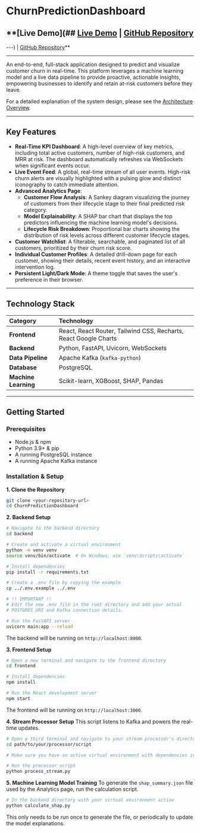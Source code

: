 # ChurnPredictionDashboard
## **[Live Demo](## **[Live Demo](https://YOUR-PROJECT-NAME.vercel.app) | [GitHub Repository](https://github.com/Tapanx4/Realtime-Predictive-Churn-AnalyticalDashboard)**

---) | [GitHub Repository](https://github.com/YOUR_USERNAME/YOUR_REPO_NAME)**

---

An end-to-end, full-stack application designed to predict and visualize customer churn in real-time. This platform leverages a machine learning model and a live data pipeline to provide proactive, actionable insights, empowering businesses to identify and retain at-risk customers before they leave.

For a detailed explanation of the system design, please see the [Architecture Overview](ARCHITECTURE.md).

---

## Key Features

- **Real-Time KPI Dashboard**: A high-level overview of key metrics, including total active customers, number of high-risk customers, and MRR at risk. The dashboard automatically refreshes via WebSockets when significant events occur.
- **Live Event Feed**: A global, real-time stream of all user events. High-risk churn alerts are visually highlighted with a pulsing glow and distinct iconography to catch immediate attention.
- **Advanced Analytics Page**:
    - **Customer Flow Analysis**: A Sankey diagram visualizing the journey of customers from their lifecycle stage to their final predicted risk category.
    - **Model Explainability**: A SHAP bar chart that displays the top predictors influencing the machine learning model's decisions.
    - **Lifecycle Risk Breakdown**: Proportional bar charts showing the distribution of risk levels across different customer lifecycle stages.
- **Customer Watchlist**: A filterable, searchable, and paginated list of all customers, prioritized by their churn risk score.
- **Individual Customer Profiles**: A detailed drill-down page for each customer, showing their details, recent event history, and an interactive intervention log.
- **Persistent Light/Dark Mode**: A theme toggle that saves the user's preference in their browser.

---

## Technology Stack

| Category           | Technology                                                    |
| :----------------- | :------------------------------------------------------------ |
| **Frontend** | React, React Router, Tailwind CSS, Recharts, React Google Charts |
| **Backend** | Python, FastAPI, Uvicorn, WebSockets                          |
| **Data Pipeline** | Apache Kafka (`kafka-python`)                                 |
| **Database** | PostgreSQL                                                    |
| **Machine Learning**| Scikit-learn, XGBoost, SHAP, Pandas                           |

---

## Getting Started

### Prerequisites

- Node.js & npm
- Python 3.9+ & pip
- A running PostgreSQL instance
- A running Apache Kafka instance

### Installation & Setup

**1. Clone the Repository**
```bash
git clone <your-repository-url>
cd ChurnPredictionDashboard
```

**2. Backend Setup**
```bash
# Navigate to the backend directory
cd backend

# Create and activate a virtual environment
python -m venv venv
source venv/bin/activate  # On Windows, use `venv\Scripts\activate`

# Install dependencies
pip install -r requirements.txt

# Create a .env file by copying the example
cp ../.env.example ../.env 

# !! IMPORTANT !!
# Edit the new .env file in the root directory and add your actual 
# POSTGRES_URI and Kafka connection details.

# Run the FastAPI server
uvicorn main:app --reload
```
The backend will be running on `http://localhost:8000`.

**3. Frontend Setup**
```bash
# Open a new terminal and navigate to the frontend directory
cd frontend

# Install dependencies
npm install

# Run the React development server
npm start
```
The frontend will be running on `http://localhost:3000`.

**4. Stream Processor Setup**
This script listens to Kafka and powers the real-time updates.
```bash
# Open a third terminal and navigate to your stream processor's directory
cd path/to/your/processor/script

# Make sure you have an active virtual environment with dependencies installed

# Run the processor script
python process_stream.py 
```

**5. Machine Learning Model Training**
To generate the `shap_summary.json` file used by the Analytics page, run the calculation script.
```bash
# In the backend directory with your virtual environment active
python calculate_shap.py
```
This only needs to be run once to generate the file, or periodically to update the model explanations.